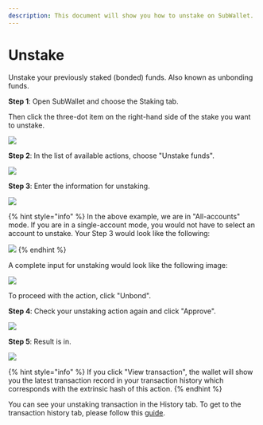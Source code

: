 ```yaml
---
description: This document will show you how to unstake on SubWallet.
---
```


# Unstake

Unstake your previously staked (bonded) funds. Also known as unbonding funds.

**Step 1**: Open SubWallet and choose the Staking tab.&#x20;

Then click the three-dot item on the right-hand side of the stake you want to unstake.&#x20;

![](<../../../.gitbook/assets/image (70) (1) (1).png>)



**Step 2**: In the list of available actions, choose "Unstake funds".

![](<../../../.gitbook/assets/image (71) (1) (1).png>)



**Step 3**: Enter the information for unstaking.&#x20;

![](<../../../.gitbook/assets/image (336).png>)

{% hint style="info" %}
In the above example, we are in "All-accounts" mode. If you are in a single-account mode, you would not have to select an account to unstake. Your Step 3 would look like the following:

![](<../../../.gitbook/assets/image (176) (1) (1).png>)
{% endhint %}

A complete input for unstaking would look like the following image:

![](<../../../.gitbook/assets/image (384).png>)

To proceed with the action, click "Unbond".



**Step 4**: Check your unstaking action again and click "Approve".

![](<../../../.gitbook/assets/image (385).png>)



**Step 5**: Result is in.&#x20;

![](<../../../.gitbook/assets/image (172) (3).png>)

{% hint style="info" %}
If you click "View transaction", the wallet will show you the latest transaction record in your transaction history which corresponds with the extrinsic hash of this action.&#x20;
{% endhint %}

You can see your unstaking transaction in the History tab. To get to the transaction history tab, please follow this [guide](../../view-transaction-history.md).
